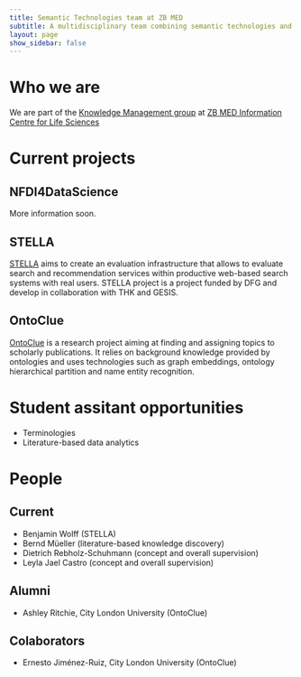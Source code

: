 ```yaml
---
title: Semantic Technologies team at ZB MED
subtitle: A multidisciplinary team combining semantic technologies and data analytics
layout: page
show_sidebar: false
---
```


# Who we are

We are part of the [Knowledge Management group](https://www.zbmed.de/en/research/research-at-zb-med/research-knowledge-management/) at [ZB MED Information Centre for Life Sciences](https://www.zbmed.de/en)

# Current projects

## NFDI4DataScience

More information soon.

## STELLA

[STELLA](https://stella-project.org/) aims to create an evaluation infrastructure that allows to evaluate search and recommendation services within productive web-based search systems with real users. STELLA project is a project funded by DFG and develop in collaboration with THK and GESIS. 

## OntoClue

[OntoClue](https://zbmed-semtec.github.io/ontoclue/)  is a research project aiming at finding and assigning topics to scholarly publications. It relies on background knowledge provided by ontologies and uses technologies such as graph embeddings, ontology hierarchical partition and name entity recognition.

# Student assitant opportunities

* Terminologies
* Literature-based data analytics

# People

## Current
* Benjamin Wolff (STELLA)
* Bernd Müeller (literature-based knowledge discovery)
* Dietrich Rebholz-Schuhmann (concept and overall supervision)
* Leyla Jael Castro (concept and overall supervision)

## Alumni
* Ashley Ritchie, City London University (OntoClue)

## Colaborators
* Ernesto Jiménez-Ruiz, City London University (OntoClue)




